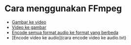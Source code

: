 # Cara menggunakan FFmpeg

- [Gambar ke video](ImageToVideo.txt)
- [Video ke gambar](VideoToImage.txt)
- [Encode semua format audio ke format yang berbeda](CaraConvert(Encode)Hampirsemuaaudiokeformatyangberbeda.txt)
- [Encode video ke audio](cara encode video ke audio.txt)
